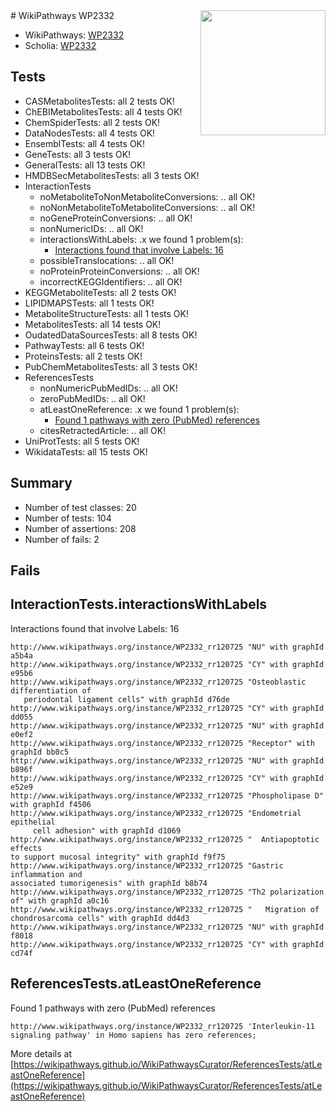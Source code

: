 <img style="float: right; width: 200px" src="https://upload.wikimedia.org/wikipedia/commons/thumb/8/83/Wplogo_with_text_500.png/640px-Wplogo_with_text_500.png" />
# WikiPathways WP2332

* WikiPathways: [WP2332](https://wikipathways.org/pathways/WP2332)
* Scholia: [WP2332](https://scholia.toolforge.org/wikipathways/WP2332)
## Tests
* CASMetabolitesTests: all 2 tests OK!
* ChEBIMetabolitesTests: all 4 tests OK!
* ChemSpiderTests: all 2 tests OK!
* DataNodesTests: all 4 tests OK!
* EnsemblTests: all 4 tests OK!
* GeneTests: all 3 tests OK!
* GeneralTests: all 13 tests OK!
* HMDBSecMetabolitesTests: all 3 tests OK!
* InteractionTests
    * noMetaboliteToNonMetaboliteConversions: .. all OK!
    * noNonMetaboliteToMetaboliteConversions: .. all OK!
    * noGeneProteinConversions: .. all OK!
    * nonNumericIDs: .. all OK!
    * interactionsWithLabels: .x we found 1 problem(s):
        * [Interactions found that involve Labels: 16](#fe97a8be)
    * possibleTranslocations: .. all OK!
    * noProteinProteinConversions: .. all OK!
    * incorrectKEGGIdentifiers: .. all OK!
* KEGGMetaboliteTests: all 2 tests OK!
* LIPIDMAPSTests: all 1 tests OK!
* MetaboliteStructureTests: all 1 tests OK!
* MetabolitesTests: all 14 tests OK!
* OudatedDataSourcesTests: all 8 tests OK!
* PathwayTests: all 6 tests OK!
* ProteinsTests: all 2 tests OK!
* PubChemMetabolitesTests: all 3 tests OK!
* ReferencesTests
    * nonNumericPubMedIDs: .. all OK!
    * zeroPubMedIDs: .. all OK!
    * atLeastOneReference: .x we found 1 problem(s):
        * [Found 1 pathways with zero (PubMed) references](#d0a459f0)
    * citesRetractedArticle: .. all OK!
* UniProtTests: all 5 tests OK!
* WikidataTests: all 15 tests OK!


## Summary

* Number of test classes: 20
* Number of tests: 104
* Number of assertions: 208
* Number of fails: 2

## Fails

<a name="fe97a8be" />

## InteractionTests.interactionsWithLabels

Interactions found that involve Labels: 16
```
http://www.wikipathways.org/instance/WP2332_rr120725 "NU" with graphId a5b4a
http://www.wikipathways.org/instance/WP2332_rr120725 "CY" with graphId e95b6
http://www.wikipathways.org/instance/WP2332_rr120725 "Osteoblastic differentiation of 
   periodontal ligament cells" with graphId d76de
http://www.wikipathways.org/instance/WP2332_rr120725 "CY" with graphId dd055
http://www.wikipathways.org/instance/WP2332_rr120725 "NU" with graphId e0ef2
http://www.wikipathways.org/instance/WP2332_rr120725 "Receptor" with graphId bb0c5
http://www.wikipathways.org/instance/WP2332_rr120725 "NU" with graphId b896f
http://www.wikipathways.org/instance/WP2332_rr120725 "CY" with graphId e52e9
http://www.wikipathways.org/instance/WP2332_rr120725 "Phospholipase D" with graphId f4506
http://www.wikipathways.org/instance/WP2332_rr120725 "Endometrial epithelial 
     cell adhesion" with graphId d1069
http://www.wikipathways.org/instance/WP2332_rr120725 "  Antiapoptotic effects 
to support mucosal integrity" with graphId f9f75
http://www.wikipathways.org/instance/WP2332_rr120725 "Gastric inflammation and 
associated tumorigenesis" with graphId b8b74
http://www.wikipathways.org/instance/WP2332_rr120725 "Th2 polarization of" with graphId a0c16
http://www.wikipathways.org/instance/WP2332_rr120725 "   Migration of 
chondrosarcoma cells" with graphId dd4d3
http://www.wikipathways.org/instance/WP2332_rr120725 "NU" with graphId f8018
http://www.wikipathways.org/instance/WP2332_rr120725 "CY" with graphId cd74f
```

<a name="d0a459f0" />

## ReferencesTests.atLeastOneReference

Found 1 pathways with zero (PubMed) references
```
http://www.wikipathways.org/instance/WP2332_rr120725 'Interleukin-11 signaling pathway' in Homo sapiens has zero references; 
```

More details at [https://wikipathways.github.io/WikiPathwaysCurator/ReferencesTests/atLeastOneReference](https://wikipathways.github.io/WikiPathwaysCurator/ReferencesTests/atLeastOneReference)

